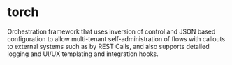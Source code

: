 # torch
Orchestration framework that uses inversion of control and JSON based configuration to allow multi-tenant self-administration of flows with callouts to external systems such as by REST Calls, and also supports detailed logging and UI/UX templating and integration hooks.
